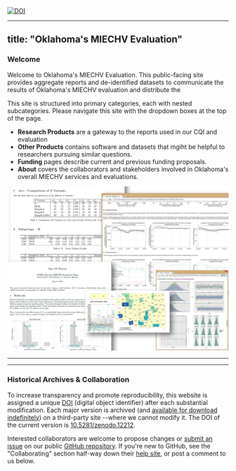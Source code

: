 [![DOI](https://zenodo.org/badge/4971/OuhscBbmc/MReportingPublic.png)](http://dx.doi.org/10.5281/zenodo.12213)

---
title: "Oklahoma's MIECHV Evaluation"
---

### Welcome

Welcome to Oklahoma's MIECHV Evaluation. This public-facing site provides aggregate reports and de-identified datasets to communicate the results of Oklahoma's MIECHV evaluation and distribute the 

This site is structured into primary categories, each with nested subcategories.  Please navigate this site with the dropdown boxes at the top of the page.

 * **Research Products** are a gateway to the reports used in our CQI and evaluation
 * **Other Products** contains software and datasets that mgiht be helpful to researchers pursuing similar questions.
 * **Funding** pages describe current and previous funding proposals.
 * **About** covers the collaborators and stakeholders involved in Oklahoma's overall MIECHV services and evaluations.

![Alt text](./images/report_collage.png "Example Reports")

***
***
### Historical Archives & Collaboration
To increase transparency and promote reproducibility, this website is assigned a unique [DOI](http://www.doi.org/) (digital object identifier) after each substantial modification.  Each major version is archived (and [available for download indefinitely](https://zenodo.org/search?ln=en&p=MReportingPublic)) on a third-party site --where we cannot modify it.  The DOI of the current version is [10.5281/zenodo.12212](http://dx.doi.org/10.5281/zenodo.12213).  

Interested collaborators are welcome to propose changes or [submit an issue](https://github.com/OuhscBbmc/MReportingPublic/issues) on our public [GitHub repository](https://github.com/OuhscBbmc/MReportingPublic/tree/gh-pages).  If you're new to GitHub, see the "Collaborating" section half-way down their [help site](https://help.github.com/), or post a comment to us below.
